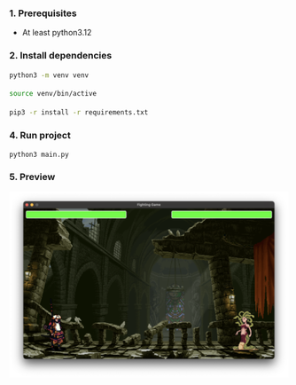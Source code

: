 ### 1. Prerequisites

- At least python3.12

### 2. Install dependencies

```bash
python3 -m venv venv

source venv/bin/active

pip3 -r install -r requirements.txt 
```

### 4. Run project

```
python3 main.py
```

### 5. Preview

![image](./preview/battle.png)